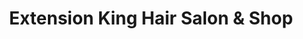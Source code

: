 ---
title: "Extension King Hair Salon & Shop"
url: /miami-beach/extension-king-hair-salon-and-shop/
shop: beauty
---